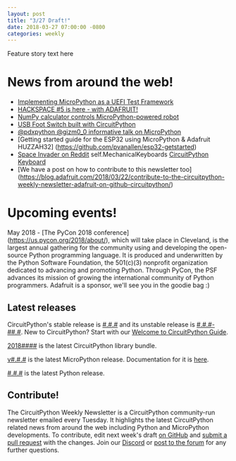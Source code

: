```yaml
---
layout: post
title: "3/27 Draft!"
date: 2018-03-27 07:00:00 -0800
categories: weekly
---
```


Feature story text here

# News from around the web!
* [Implementing MicroPython as a UEFI Test Framework](https://software.intel.com/en-us/blogs/2018/03/08/implementing-micropython-as-a-uefi-test-framework)
* [HACKSPACE #5 is here - with ADAFRUIT!](https://hackspace.raspberrypi.org/issues/5)
* [NumPy calculator controls MicroPython-powered robot](https://youtu.be/Az5W-PsQP64)
* [USB Foot Switch built with CircuitPython](https://learn.adafruit.com/USB-foot-switch-circuit-python)
* [@pdxpython @gizm0_0 informative talk on MicroPython](https://github.com/gizm00/pdxpython_meetup_march22)
* [Getting started guide for the ESP32 using MicroPython & Adafruit HUZZAH32] (https://github.com/pvanallen/esp32-getstarted)
* [Space Invader on Reddit](https://www.reddit.com/r/MechanicalKeyboards/comments/87523d/space_invader_update/) self.MechanicalKeyboards [CircuitPython Keyboard](https://i.imgur.com/MSkAxRG.jpg)
* [We have a post on how to contribute to this newsletter too] (https://blog.adafruit.com/2018/03/22/contribute-to-the-circuitpython-weekly-newsletter-adafruit-on-github-circuitpython/)

# Upcoming events!
May 2018 - [The PyCon 2018 conference] (https://us.pycon.org/2018/about/), which will take place in Cleveland, is the largest annual gathering for the community using and developing the open-source Python programming language. It is produced and underwritten by the Python Software Foundation, the 501(c)(3) nonprofit organization dedicated to advancing and promoting Python. Through PyCon, the PSF advances its mission of growing the international community of Python programmers. Adafruit is a sponsor, we'll see you in the goodie bag :)


## Latest releases

CircuitPython's stable release is [#.#.#](https://github.com/adafruit/circuitpython/releases/latest)
and its unstable release is [#.#.#-##.#](https://github.com/adafruit/circuitpython/releases). New to
CircuitPython? Start with our
[Welcome to CircuitPython Guide](https://learn.adafruit.com/welcome-to-circuitpython).

[2018####](https://github.com/adafruit/Adafruit_CircuitPython_Bundle/releases/latest) is the latest
CircuitPython library bundle.

[v#.#.#](https://micropython.org/download) is the latest MicroPython release. Documentation for it
is [here](http://docs.micropython.org/en/latest/pyboard/).

[#.#.#](https://www.python.org/downloads/) is the latest Python release.

## Contribute!

The CircuitPython Weekly Newsletter is a CircuitPython community-run newsletter emailed every
Tuesday. It highlights the latest CircuitPython related news from around the web including Python
and MicroPython developments. To contribute, edit next week's draft [on GitHub](https://github.com/adafruit/circuitpython-weekly-newsletter/tree/gh-pages/_drafts) and
[submit a pull request](https://help.github.com/articles/editing-files-in-your-repository/) with the
changes. Join our [Discord](https://adafru.it/discord) or [post to the
forum](https://forums.adafruit.com/viewforum.php?f=60) for any further questions.
